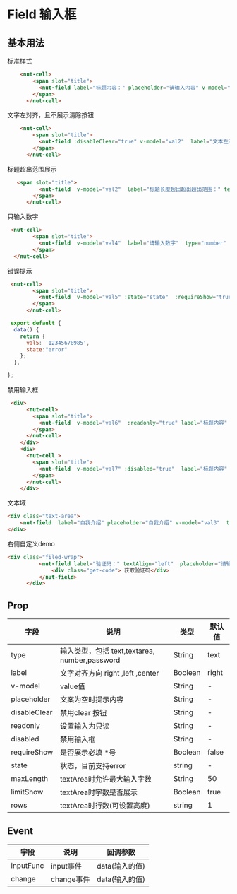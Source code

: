 # Field 输入框

## 基本用法

标准样式
```html
    <nut-cell>
        <span slot="title">
          <nut-field label="标题内容：" placeholder="请输入内容" v-model="val" />
        </span>
      </nut-cell>
```

文字左对齐，且不展示清除按钮
```html
    <nut-cell>
        <span slot="title">
          <nut-field :disableClear="true" v-model="val2"  label="文本左对齐：" textAlign="left" placeholder="请输入内容" />
        </span>
      </nut-cell>
```

标题超出范围展示
```html
   <span slot="title">
          <nut-field  v-model="val2"  label="标题长度超出超出超出范围：" textAlign="right" placeholder="请输入内容" />
        </span>
      </nut-cell>
```

只输入数字

```html
 <nut-cell>
        <span slot="title">
          <nut-field  v-model="val4"  label="请输入数字"  type="number"  />
        </span>
  </nut-cell>

```


错误提示

```html
 <nut-cell>
        <span slot="title">
          <nut-field  v-model="val5" :state="state"  :requireShow="true" label="手机号码"   />
        </span>
      </nut-cell>
```
```javascript
 export default {
  data() {
    return {
      val5: '12345678985',
      state:"error"
    };
  },

};
```
禁用输入框

```html
 <div>
      <nut-cell>
        <span slot="title">
          <nut-field  v-model="val6"  :readonly="true" label="标题内容"   />
        </span>
      </nut-cell>
    </div> 
    <div>
      <nut-cell >
        <span slot="title">
          <nut-field  v-model="val7" :disabled="true"  label="标题内容"   />
        </span>
      </nut-cell>
    </div> 
```

文本域

```html
<div class="text-area">
    <nut-field  label="自我介绍" placeholder="自我介绍" v-model="val3"  type="textarea" maxLength="20" rows="4"  />
</div> 
```
右侧自定义demo

```html
<div class="filed-wrap"> 
          <nut-field label="验证码：" textAlign="left"  placeholder="请输入内容" v-model="val" @inputFunc="a" > 
              <div class="get-code"> 获取验证码</div>
          </nut-field>
      </div>
```



## Prop

| 字段  | 说明                                                                                     | 类型    | 默认值 |
| ----- | ---------------------------------------------------------------------------------------- | ------- | ------ |
| type  | 输入类型，包括 text,textarea, number,password| String  | text     |
| label | 文字对齐方向       right ,left ,center            | Boolean | right  |
| v-model  | value值                                                                    | String  | - |
| placeholder | 文案为空时提示内容  | String  | -      |
| disableClear  | 禁用clear 按钮                                                            | String  | -      |
| readonly | 设置输入为只读                                                         | String  | -      |
| disabled | 禁用输入框                                                        | String  | -      |
| requireShow | 是否展示必填 *号                                                       | Boolean  | false    |
| state |  状态，目前支持error                                                       | string  | -    |
| maxLength | textArea时允许最大输入字数                      | String  | 50    |
| limitShow | textArea时字数是否展示                     | Boolean  | true    |
| rows | textArea时行数(可设置高度)                  | string  |1   |

## Event

| 字段 | 说明 | 回调参数 
|----- | ----- | ----- 
| inputFunc | input事件 | data(输入的值)
| change | change事件 | data(输入的值)